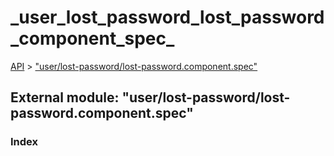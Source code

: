 # \_user\_lost\_password\_lost\_password\_component\_spec\_

[API](../../api-1.md) &gt; ["user/lost-password/lost-password.component.spec"](_user_lost_password_lost_password_component_spec_.md)

## External module: "user/lost-password/lost-password.component.spec"

### Index

